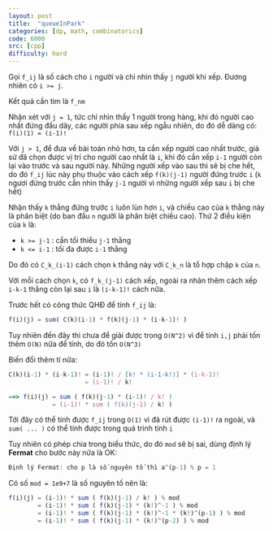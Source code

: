 ```yaml
---
layout: post
title:  "queueInPark"
categories: [dp, math, combinatorics]
code: 6000
src: [cpp]
difficulty: hard
---
```


Gọi `f_ij` là số cách cho `i` người và chỉ nhìn thấy `j` người khi xếp. Đương nhiên có `i >= j`.

Kết quả cần tìm là `f_nm`

Nhận xét với `j = 1`, tức chỉ nhìn thấy 1 người trong hàng, khi đó người cao nhất đứng đầu dãy, các người phía sau xếp ngẫu nhiên, do đó dễ dàng có: `f(i)(1) = (i-1)!`

Với `j > 1`, để đưa về bài toán nhỏ hơn, ta cần xếp người cao nhất trước, giả sử đã chọn được vị trí cho người cao nhất là `i`, khi đó cần xếp `i-1` người còn lại vào trước và sau người này. Những người xếp vào sau thì sẽ bị che hết, do đó `f_ij` lúc này phụ thuộc vào cách xếp `f(k)(j-1)` người đứng trước `i` (`k` ngươi đứng trước cần nhìn thấy `j-1` người vì những người xếp sau `i` bị che hết)

Nhận thấy `k` thằng đứng trước `i` luôn lùn hơn `i`, và chiều cao của `k` thằng này là phân biệt (do ban đầu `n` người là phân biệt chiều cao). Thứ 2 điều kiện của `k` là:

 + `k >= j-1` : cần tối thiểu `j-1` thằng
 + `k <= i-1` : tối đa được `i-1` thằng

Do đó có `C_k_(i-1)` cách chọn `k` thằng này với `C_k_n` là tổ hợp chập `k` của `n`.

Với mỗi cách chọn `k`, có `f_k_(j-1)` cách xếp, ngoài ra nhân thêm cách xếp `i-k-1` thằng còn lại sau `i` là `(i-k-1)!` cách nữa.

Trước hết có công thức QHĐ để tính `f_ij` là:

```js
f(i)(j) = sum( C(k)(i-1) * f(k)(j-1) * (i-k-1)! )
```

Tuy nhiên đến đây thì chưa để giải được trong `O(N^2)` vì để tính `i,j` phải tốn thêm `O(N)` nữa để tính, do đó tốn `O(N^3)`

Biến đổi thêm tí nữa:

```js
C(k)(i-1) * (i-k-1)! = (i-1)! / [k! * (i-1-k!)] * (i-k-1)!
                     = (i-1)! / k!

==> f(i)(j) = sum ( f(k)(j-1) * (i-1)! / k! )
            = (i-1)! * sum ( f(k)(j-1) / k! )
```

Tới đây có thể tính được `f_ij` trong `O(1)` vì đã rút được `(i-1)!` ra ngoài, và `sum( ... )` có thể tính được trong quá trình tính `i`

Tuy nhiên có phép chia trong biểu thức, do đó `mod` sẽ bị sai, dùng định lý **Fermat** cho bước này nữa là OK:

```js
Định lý Fermat: cho p là số nguyên tố thì a^(p-1) % p = 1
```

Có số `mod = 1e9+7` là số nguyên tố nên là:

```js
f(i)(j) = (i-1)! * sum ( f(k)(j-1) / k! ) % mod
        = (i-1)! * sum ( f(k)(j-1) * (k!)^-1 ) % mod
        = (i-1)! * sum ( f(k)(j-1) * (k!)^-1 * (k!)^(p-1) ) % mod
        = (i-1)! * sum ( f(k)(j-1) * (k!)^(p-2) ) % mod
```
